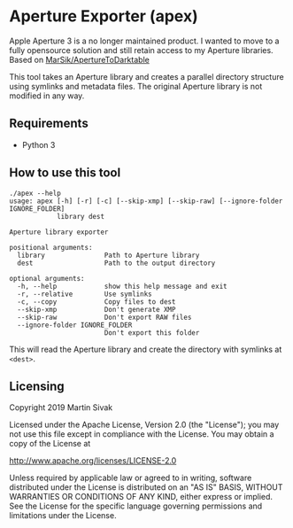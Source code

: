 # Aperture Exporter (apex)

Apple Aperture 3 is a no longer maintained product. I wanted to move to a fully opensource solution and still retain access to my Aperture libraries. Based on [MarSik/ApertureToDarktable](https://github.com/MarSik/ApertureToDarktable)

This tool takes an Aperture library and creates a parallel directory structure using symlinks and metadata files. The original Aperture library is not modified in any way.

## Requirements

- Python 3

## How to use this tool

```
./apex --help
usage: apex [-h] [-r] [-c] [--skip-xmp] [--skip-raw] [--ignore-folder IGNORE_FOLDER]
            library dest

Aperture library exporter

positional arguments:
  library               Path to Aperture library
  dest                  Path to the output directory

optional arguments:
  -h, --help            show this help message and exit
  -r, --relative        Use symlinks
  -c, --copy            Copy files to dest
  --skip-xmp            Don't generate XMP
  --skip-raw            Don't export RAW files
  --ignore-folder IGNORE_FOLDER
                        Don't export this folder
```

This will read the Aperture library <library> and create the directory with symlinks at `<dest>`.

## Licensing

Copyright 2019 Martin Sivak

Licensed under the Apache License, Version 2.0 (the "License");
you may not use this file except in compliance with the License.
You may obtain a copy of the License at

http://www.apache.org/licenses/LICENSE-2.0

Unless required by applicable law or agreed to in writing, software
distributed under the License is distributed on an "AS IS" BASIS,
WITHOUT WARRANTIES OR CONDITIONS OF ANY KIND, either express or implied.
See the License for the specific language governing permissions and
limitations under the License.


